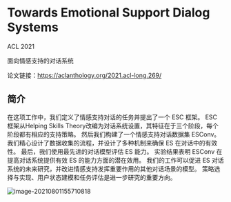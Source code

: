 # Towards Emotional Support Dialog Systems

ACL 2021

面向情感支持的对话系统

论文链接：https://aclanthology.org/2021.acl-long.269/

## 简介

在这项工作中，我们定义了情感支持对话的任务并提出了一个 ESC 框架。
ESC 框架从Helping Skills Theory改编为对话系统设置，其特征在于三个阶段，每个阶段都有相应的支持策略。 然后我们构建了一个情感支持对话数据集 ESConv。 我们精心设计了数据收集的流程，并设计了多种机制来确保 ES 在对话中的有效性。 最后，我们使用最先进的对话模型评估 ES 能力。 实验结果表明 ESConv 在提高对话系统提供有效 ES 的能力方面的潜在效用。 我们的工作可以促进 ES 对话系统的未来研究，并改进情感支持发挥重要作用的其他对话场景的模型。 策略选择与实现、用户状态建模和任务评估是进一步研究的重要方向。

![image-20210801155710818](https://gitee.com/cao-hu/pictures/raw/master/img/image-20210801155710818.png)